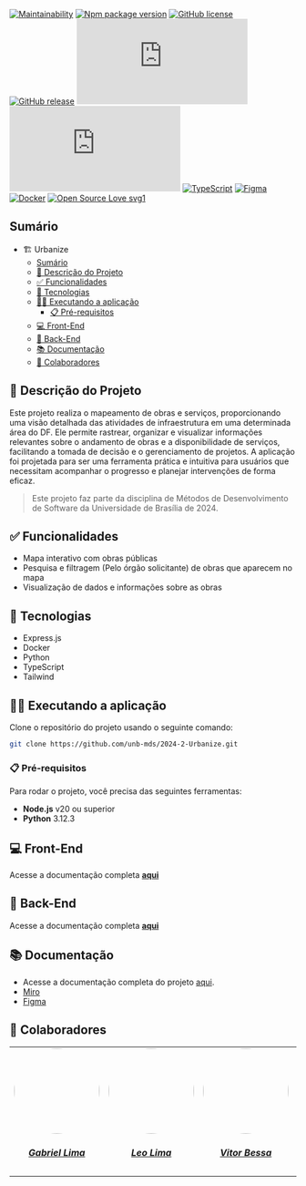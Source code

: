 [![Maintainability](https://api.codeclimate.com/v1/badges/b8b4dc2e5c0c5a1cb0c9/maintainability)](https://codeclimate.com/github/unb-mds/2024-2-Urbanize/maintainability)
[![Npm package version](https://badgen.net/npm/v/express)](https://npmjs.com/package/express)
[![GitHub license](https://img.shields.io/github/license/Naereen/StrapDown.js.svg)](https://github.com/Naereen/StrapDown.js/blob/master/LICENSE)
[![GitHub release](https://img.shields.io/github/release/Naereen/StrapDown.js.svg)](https://GitHub.com/Naereen/StrapDown.js/releases/)
[![GitHub commits](https://badgen.net/github/commits/Naereen/Strapdown.js)](https://GitHub.com/Naereen/StrapDown.js/commit/)
[![GitHub issues-open](https://badgen.net/github/open-issues/Naereen/StrapDown.js)](https://github.com/Naereen/StrapDown.js/issues?q=is%3Aopen)
[![TypeScript](https://img.shields.io/badge/--3178C6?logo=typescript&logoColor=ffffff)](https://www.typescriptlang.org/)
[![Figma](https://img.shields.io/badge/--F24E1E?logo=figma&logoColor=ffffff)](https://www.figma.com/)
[![Docker](https://badgen.net/badge/icon/docker?icon=docker&label)](https://https://docker.com/)
[![Open Source Love svg1](https://badges.frapsoft.com/os/v1/open-source.svg?v=103)](https://github.com/ellerbrock/open-source-badges/)


## Sumário
- 🏗️ Urbanize
  - [Sumário](#sumário)
  - [📝 Descrição do Projeto](#-descrição-do-projeto)
  - [✅ Funcionalidades](#-funcionalidades)
  - [📱 Tecnologias](#-tecnologias)
  - [🧑‍🏭 Executando a aplicação](#-executando-a-aplicação)
    - [📋 Pré-requisitos](#-pré-requisitos)
  - [💻 Front-End](#-front-end)
  - [🤖 Back-End](#-back-end)
  - [📚 Documentação](#-documentação)
  - [👥 Colaboradores](#-colaboradores)


## 📝 Descrição do Projeto

Este projeto realiza o mapeamento de obras e serviços, proporcionando uma visão detalhada das atividades de infraestrutura em uma determinada área do DF. Ele permite rastrear, organizar e visualizar informações relevantes sobre o andamento de obras e a disponibilidade de serviços, facilitando a tomada de decisão e o gerenciamento de projetos. A aplicação foi projetada para ser uma ferramenta prática e intuitiva para usuários que necessitam acompanhar o progresso e planejar intervenções de forma eficaz.

> Este projeto faz parte da disciplina de Métodos de Desenvolvimento de Software da Universidade de Brasília de 2024.

## ✅ Funcionalidades 
- Mapa interativo com obras públicas
- Pesquisa e filtragem (Pelo órgão solicitante) de obras que aparecem no mapa
- Visualização de dados e informações sobre as obras

## 📱 Tecnologias 
- Express.js
- Docker
- Python
- TypeScript
- Tailwind

## 🧑‍🏭 Executando a aplicação

Clone o repositório do projeto usando o seguinte comando:

```bash
git clone https://github.com/unb-mds/2024-2-Urbanize.git
```

### 📋 Pré-requisitos

Para rodar o projeto, você precisa das seguintes ferramentas:
- **Node.js** v20 ou superior
- **Python** 3.12.3

## 💻 Front-End

Acesse a documentação completa [**aqui**](https://github.com/unb-mds/2024-2-Urbanize/blob/main/frontend/README.md)

## 🤖 Back-End

Acesse a documentação completa [**aqui**](https://github.com/unb-mds/2024-2-Urbanize/blob/main/backend/README.md)

## 📚 Documentação

- Acesse a documentação completa do projeto [aqui](https://unb-mds.github.io/2024-2-Urbanize/).
- [Miro](https://miro.com/welcomeonboard/dnAvb1JGWUZzUy9VMWZ2TzBCNnNFUTVTRytYUkhWOC8xckVKNnEwcVJ3ODR0SEsxYVU5ODdrUlZCYm0yTGQvcGErKzNyNElvN3dyVGFTZmNWSXJvV1o2T1FSblBmMzdGNVR2Zk1RUmtnQzkwcmJrYm9pdnZEU2Fjem9iY1FaZm4hZQ==?share_link_id=355575909966)
- [Figma](https://www.figma.com/design/DYEq9aokP5ZRNHNsfSQnFw/Urbanize?node-id=247-2&node-type=canvas&t=eyd9R0ranoBqN73u-0)

## 👥 Colaboradores

<center>
<table style="margin-left: auto; margin-right: auto;">
    <tr>
        <td align="center">
            <a href="https://github.com/gabriel-lima258">
                <img style="border-radius: 50%;" src="https://avatars.githubusercontent.com/u/116119327?v=4" width="150px;"/>
                <h5 class="text-center">Gabriel Lima</h5>
            </a>
        </td>
        <td align="center">
            <a href="https://github.com/leozinlima">
                <img style="border-radius: 50%;" src="https://avatars.githubusercontent.com/u/105813929?v=4" width="150px;"/>
                <h5 class="text-center">Leo Lima</h5>
            </a>
        </td>
        <td align="center">
            <a href="https://github.com/Bessazs">
                <img style="border-radius: 50%;" src="https://avatars.githubusercontent.com/u/118318004?v=4" width="150px;"/>
                <h5 class="text-center">Vitor Bessa</h5>
            </a>
        </td>
        </td>
        <td align="center">
            <a href="https://github.com/MateuSansete">
                <img style="border-radius: 50%;" src="https://avatars.githubusercontent.com/u/164573233?v=4" width="150px;"/>
                <h5 class="text-center">Mateus Bastos</h5>
            </a>
        </td>
        <td align="center">
            <a href="https://github.com/Fernandavazgit1">
                <img style="border-radius: 50%;" src="https://avatars.githubusercontent.com/u/144569110?v=4" width="150px;"/>
                <h5 class="text-center">Fernanda Vaz</h5>
            </a>
        </td>
        <td align="center">
            <a href="https://github.com/angelicaccampos">
                <img style="border-radius: 50%;" src="https://avatars.githubusercontent.com/u/82877749?v=4" width="150px;"/>
                <h5 class="text-center">Angelica Campos</h5>
            </a>
        </td>
        
        
</table>
</center>
